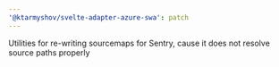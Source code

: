 ```yaml
---
'@ktarmyshov/svelte-adapter-azure-swa': patch
---
```


Utilities for re-writing sourcemaps for Sentry, cause it does not resolve source paths properly
